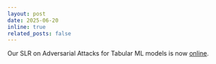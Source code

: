 ```yaml
---
layout: post
date: 2025-06-20
inline: true
related_posts: false
---
```


Our SLR on Adversarial Attacks for Tabular ML models is now [online](https://arxiv.org/pdf/2506.15506). 



